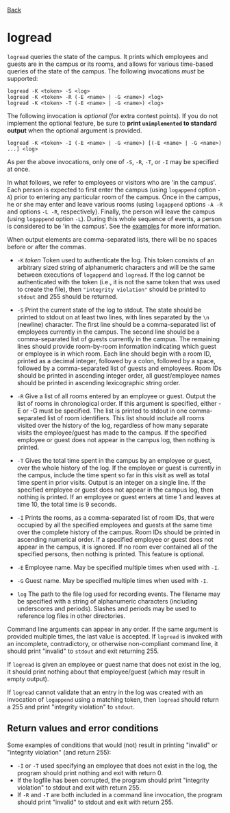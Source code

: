 [Back](SPEC.md)

logread
=======
`logread` queries the state of the campus. It prints which employees and
guests are in the campus or its rooms, and allows for various
time-based queries of the state of the campus. The following
invocations *must* be supported:

    logread -K <token> -S <log>
    logread -K <token> -R (-E <name> | -G <name>) <log>
    logread -K <token> -T (-E <name> | -G <name>) <log>

The following invocation is *optional* (for extra contest points). If you do not implement the optional feature, be sure to **print `unimplemented` to standard output** when the optional argument is provided. 

    logread -K <token> -I (-E <name> | -G <name>) [(-E <name> | -G <name>) ...] <log>

As per the above invocations, only one of `-S`, `-R`, `-T`, or `-I` may be specified at once.

In what follows, we refer to employees or visitors who are 'in the
campus'. Each person is expected to first enter the campus (using
`logappend` option `-A`) prior to entering any particular room of the
campus. Once in the campus, he or she may enter and leave various
rooms (using `logappend` options `-A -R` and options `-L -R`,
respectively). Finally, the person will leave the campus (using `logappend`
option `-L`). During this whole sequence of events, a person is
considered to be 'in the campus'. See the [examples](EXAMPLES.html)
for more information.

When output elements are comma-separated lists, there will be no spaces before or after the commas.

 * `-K` *token* Token used to authenticate the log. This token consists of an arbitrary sized string of alphanumeric characters and will be the same between executions of `logappend` and `logread`. If the log cannot be 
authenticated with the token (i.e., it is not the same token that was used to create the file), then `"integrity violation"` should be printed to `stdout` and 255 should be returned.

 * `-S` Print the current state of the log to stdout. The state should
   be printed to stdout on at least two lines, with lines separated by
   the `\n` (newline) character. The first line should be a
   comma-separated list of employees currently in the campus. The
   second line should be a comma-separated list of guests currently in
   the campus. The remaining lines should provide room-by-room
   information indicating which guest or employee is in which
   room. Each line should begin with a room ID, printed as a decimal
   integer, followed by a colon, followed by a space, followed by a
   comma-separated list of guests and employees. Room IDs should be
   printed in ascending integer order, all guest/employee names should
   be printed in ascending lexicographic string order. 

 * `-R` Give a list of all rooms entered by an employee or guest. Output the list of rooms in chronological order. If this argument is specified, either -E or -G must be specified. The list is printed to stdout in one comma-separated list of room identifiers. This list should include all rooms visited over the history of the log, regardless of how many separate visits the employee/guest has made to the campus. If the specified employee or guest does not appear in the campus log, then nothing is printed.

 * `-T` Gives the total time spent in the campus by an employee or guest, over the whole history of the log. If the employee or guest is currently in the campus, include the time spent so far in this visit as well as total time spent in prior visits. Output is an integer on a single line. If the specified employee or guest does not appear in the campus log, then nothing is printed. If an employee or guest enters at time 1 and leaves at time 10, the total time is 9 seconds. 

 * `-I` Prints the rooms, as a comma-separated list of room IDs, that were occupied by all the specified employees and guests at the same time over the complete history of the campus. Room IDs should be printed in ascending numerical order.  If a specified employee or guest does not appear in the campus, it is ignored. If no room ever contained all of the specified persons, then nothing is printed. This feature is optional.

 * `-E` Employee name. May be specified multiple times when used with `-I`. 

 * `-G` Guest name. May be specified multiple times when used with `-I`. 

 * `log` The path to the file log used for recording events. The filename may be specified with a string of alphanumeric characters (including underscores and periods). Slashes and periods may be used to reference log files in other directories. 

Command line arguments can appear in any order. If the same argument is provided multiple times, the last value is accepted. 
If `logread` is invoked with an incomplete, contradictory, or otherwise non-compliant command line, it should print "invalid" to `stdout` and exit returning 255.

If `logread` is given an employee or guest name that does not exist in the log, it should print nothing about that employee/guest (which may result in empty output).

If `logread` cannot validate that an entry in the log was created with an invocation of `logappend` using a matching token, then `logread` should return a 255 and print "integrity violation" to `stdout`.

Return values and error conditions
----------------------------------
Some examples of conditions that would (not) result in printing "invalid" or "integrity violation" (and return 255):

 * `-I` or `-T` used specifying an employee that does not exist in the log, the program should print nothing and exit with return 0.
 * If the logfile has been corrupted, the program should print "integrity violation" to stdout and exit with return 255.
 * If `-R` and `-T` are both included in a command line invocation, the program should print "invalid" to stdout and exit with return 255.

